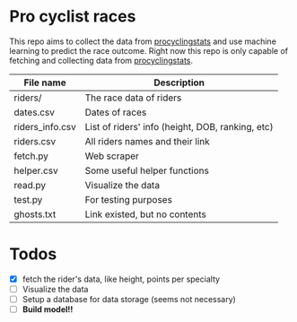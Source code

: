 # Pro cyclist races

This repo aims to collect the data from [procyclingstats](https://www.procyclingstats.com/rankings.php) and use machine learning to predict the race outcome.
Right now this repo is only capable of fetching and collecting data from [procyclingstats](https://www.procyclingstats.com/rankings.php).


| File name         | Description |
| ----------------- | ----------- |
| riders/           | The race data of riders      |
| dates.csv         | Dates of races      |
| riders_info.csv   | List of riders' info (height, DOB, ranking, etc)       |
| riders.csv        | All riders names and their link       |
| fetch.py          | Web scraper      |
| helper.csv        | Some useful helper functions      |
| read.py           | Visualize the data      |
| test.py           | For testing purposes      |
| ghosts.txt        | Link existed, but no contents      |


# Todos
- [x] fetch the rider's data, like height, points per specialty
- [ ] Visualize the data
- [ ] Setup a database for data storage (seems not necessary)
- [ ] **Build model!!**